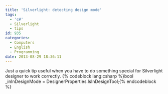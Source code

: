 ```yaml
---
title: 'Silverlight: detecting design mode'
tags:
  - 'c#'
  - Silverlight
  - tips
id: 935
categories:
  - Computers
  - English
  - Programming
date: 2013-08-29 18:36:11
---
```


Just a quick tip useful when you have to do something special for Silverlight designer to work correctly.
{% codeblock lang:csharp %}bool _inInDesignMode = DesignerProperties.IsInDesignTool;{% endcodeblock %}
&nbsp;
